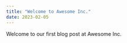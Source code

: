 ```yaml
---
title: "Welcome to Awesome Inc."
date: 2023-02-05
---
```


Welcome to our first blog post at Awesome Inc.
